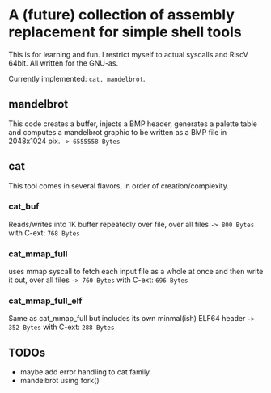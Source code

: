 # A (future) collection of assembly replacement for simple shell tools

This is for learning and fun. I restrict myself to actual syscalls and RiscV 64bit.
All written for the GNU-as.

Currently implemented: `cat, mandelbrot`.

## mandelbrot

This code creates a buffer, injects a BMP header, generates a palette table and computes a mandelbrot graphic
to be written as a BMP file in 2048x1024 pix.
`-> 6555558 Bytes`

## cat

This tool comes in several flavors, in order of creation/complexity.

### cat_buf

Reads/writes into 1K buffer repeatedly over file, over all files
`-> 800 Bytes` with C-ext: `768 Bytes`

### cat_mmap_full

uses mmap syscall to fetch each input file as a whole at once and then write it out, over all files
`-> 760 Bytes` with C-ext: `696 Bytes`


### cat_mmap_full_elf

Same as cat_mmap_full but includes its own minmal(ish) ELF64 header
`-> 352 Bytes` with C-ext: `288 Bytes`


## TODOs

- maybe add error handling to cat family
- mandelbrot using fork()
